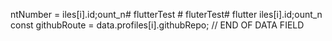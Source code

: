 ntNumber = 
iles[i].id;ount_n# flutterTest # fluterTest# flutter
iles[i].id;ount_n
        const githubRoute = data.profiles[i].githubRepo;
        // END OF DATA FIELD
